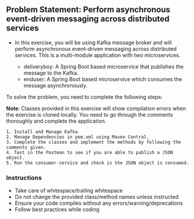 ## Problem Statement: Perform asynchronous event-driven messaging across distributed services

* In this exercise, you will be using Kafka message broker and will perform asynchronous event-driven messaging across distributed services. This is a multi-module application with two microservices.

  - deliveryboy: A Spring Boot based microservice that publishes the message to the Kafka.
  - enduser: A Spring Boot based microservice which consumes the message asynchronously.
  

To solve the problem, you need to complete the following steps:

**Note**: Classes provided in this exercise will show compilation errors when the exercise is cloned locally.
You need to go through the comments thoroughly and complete the application.
  
    1. Install and Manage Kafka
    2. Manage Dependencies in pom.xml using Maven Central.
    3. Complete the classes and implement the methods by following the comments given.
    4. Test in the Postman to see if you are able to publish a JSON object.
    5. Run the consumer-service and check is the JSON object is consumed.

### Instructions
 - Take care of whitespace/trailing whitespace
 - Do not change the provided class/method names unless instructed
 - Ensure your code compiles without any errors/warning/deprecations 
 - Follow best practices while coding